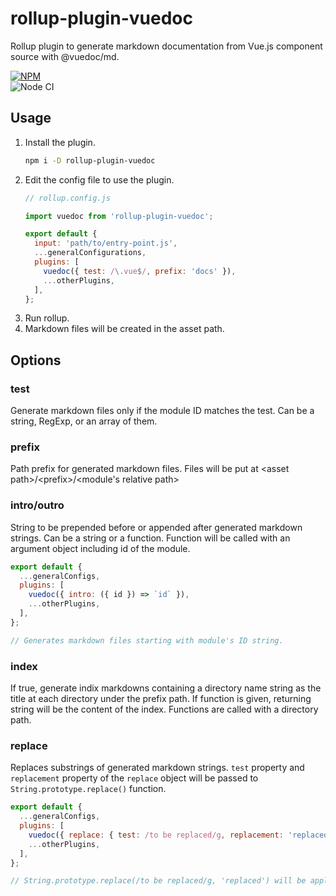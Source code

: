 # rollup-plugin-vuedoc
Rollup plugin to generate markdown documentation from Vue.js component source with @vuedoc/md.

[![NPM](https://nodei.co/npm/rollup-plugin-vuedoc.png?downloads=true&downloadRank=true&stars=true)](https://nodei.co/npm/rollup-plugin-vuedoc/)  
![Node CI](https://github.com/h-ikeda/rollup-plugin-vuedoc/workflows/Node%20CI/badge.svg "Test status")

## Usage
1. Install the plugin.
   ```sh
   npm i -D rollup-plugin-vuedoc
   ```
2. Edit the config file to use the plugin.
   ```js
   // rollup.config.js
   
   import vuedoc from 'rollup-plugin-vuedoc';
   
   export default {
     input: 'path/to/entry-point.js',
     ...generalConfigurations,
     plugins: [
       vuedoc({ test: /\.vue$/, prefix: 'docs' }),
       ...otherPlugins,
     ],
   };
   ```
3. Run rollup.
4. Markdown files will be created in the asset path.

## Options

### test
Generate markdown files only if the module ID matches the test. Can be a string,
RegExp, or an array of them.

### prefix
Path prefix for generated markdown files. Files will be put at
\<asset path>/\<prefix>/\<module's relative path>

### intro/outro
String to be prepended before or appended after generated markdown strings. Can
be a string or a function. Function will be called with an argument object including
id of the module.

```js
export default {
  ...generalConfigs,
  plugins: [
    vuedoc({ intro: ({ id }) => `id` }),
    ...otherPlugins,
  ],
};

// Generates markdown files starting with module's ID string.
```

### index
If true, generate indix markdowns containing a directory name string as the title
at each directory under the prefix path. If function is given, returning string
will be the content of the index. Functions are called with a directory path.

### replace
Replaces substrings of generated markdown strings. `test` property and `replacement`
property of the `replace` object will be passed to `String.prototype.replace()`
function.

```js
export default {
  ...generalConfigs,
  plugins: [
    vuedoc({ replace: { test: /to be replaced/g, replacement: 'replaced' }),
    ...otherPlugins,
  ],
};

// String.prototype.replace(/to be replaced/g, 'replaced') will be applied.
```
